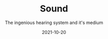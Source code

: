 ---
title: Sound
subtitle: The ingenious hearing system and it's medium
tags: music
list: sound
cover: theory/waves.jpg
date: 2021-10-20
---